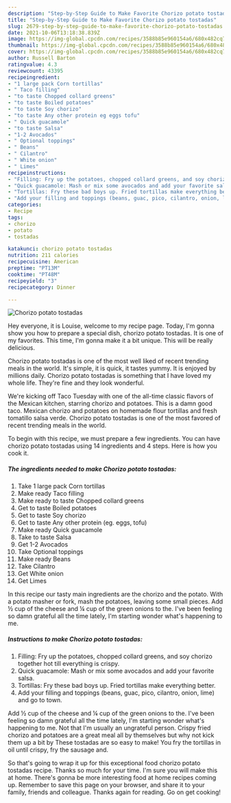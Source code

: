 ```yaml
---
description: "Step-by-Step Guide to Make Favorite Chorizo potato tostadas"
title: "Step-by-Step Guide to Make Favorite Chorizo potato tostadas"
slug: 2679-step-by-step-guide-to-make-favorite-chorizo-potato-tostadas
date: 2021-10-06T13:18:38.839Z
image: https://img-global.cpcdn.com/recipes/3588b85e960154a6/680x482cq70/chorizo-potato-tostadas-recipe-main-photo.jpg
thumbnail: https://img-global.cpcdn.com/recipes/3588b85e960154a6/680x482cq70/chorizo-potato-tostadas-recipe-main-photo.jpg
cover: https://img-global.cpcdn.com/recipes/3588b85e960154a6/680x482cq70/chorizo-potato-tostadas-recipe-main-photo.jpg
author: Russell Barton
ratingvalue: 4.3
reviewcount: 43395
recipeingredient:
- "1 large pack Corn tortillas"
- " Taco filling"
- "to taste Chopped collard greens"
- "to taste Boiled potatoes"
- "to taste Soy chorizo"
- "to taste Any other protein eg eggs tofu"
- " Quick guacamole"
- "to taste Salsa"
- "1-2 Avocados"
- " Optional toppings"
- " Beans"
- " Cilantro"
- " White onion"
- " Limes"
recipeinstructions:
- "Filling: Fry up the potatoes, chopped collard greens, and soy chorizo together hot till everything is crispy."
- "Quick guacamole: Mash or mix some avocados and add your favorite salsa."
- "Tortillas: Fry these bad boys up. Fried tortillas make everything better."
- "Add your filling and toppings (beans, guac, pico, cilantro, onion, lime) and go to town."
categories:
- Recipe
tags:
- chorizo
- potato
- tostadas

katakunci: chorizo potato tostadas 
nutrition: 211 calories
recipecuisine: American
preptime: "PT13M"
cooktime: "PT48M"
recipeyield: "3"
recipecategory: Dinner

---
```



![Chorizo potato tostadas](https://img-global.cpcdn.com/recipes/3588b85e960154a6/680x482cq70/chorizo-potato-tostadas-recipe-main-photo.jpg)

Hey everyone, it is Louise, welcome to my recipe page. Today, I'm gonna show you how to prepare a special dish, chorizo potato tostadas. It is one of my favorites. This time, I'm gonna make it a bit unique. This will be really delicious.

Chorizo potato tostadas is one of the most well liked of recent trending meals in the world. It's simple, it is quick, it tastes yummy. It is enjoyed by millions daily. Chorizo potato tostadas is something that I have loved my whole life. They're fine and they look wonderful.

We&#39;re kicking off Taco Tuesday with one of the all-time classic flavors of the Mexican kitchen, starring chorizo and potatoes. This is a damn good taco. Mexican chorizo and potatoes on homemade flour tortillas and fresh tomatillo salsa verde. Chorizo potato tostadas is one of the most favored of recent trending meals in the world.


To begin with this recipe, we must prepare a few ingredients. You can have chorizo potato tostadas using 14 ingredients and 4 steps. Here is how you cook it.

<!--inarticleads1-->

##### The ingredients needed to make Chorizo potato tostadas:

1. Take 1 large pack Corn tortillas
1. Make ready  Taco filling
1. Make ready to taste Chopped collard greens
1. Get to taste Boiled potatoes
1. Get to taste Soy chorizo
1. Get to taste Any other protein (eg. eggs, tofu)
1. Make ready  Quick guacamole
1. Take to taste Salsa
1. Get 1-2 Avocados
1. Take  Optional toppings
1. Make ready  Beans
1. Take  Cilantro
1. Get  White onion
1. Get  Limes


In this recipe our tasty main ingredients are the chorizo and the potato. With a potato masher or fork, mash the potatoes, leaving some small pieces. Add ½ cup of the cheese and ¼ cup of the green onions to the. I&#39;ve been feeling so damn grateful all the time lately, I&#39;m starting wonder what&#39;s happening to me. 

<!--inarticleads2-->

##### Instructions to make Chorizo potato tostadas:

1. Filling: Fry up the potatoes, chopped collard greens, and soy chorizo together hot till everything is crispy.
1. Quick guacamole: Mash or mix some avocados and add your favorite salsa.
1. Tortillas: Fry these bad boys up. Fried tortillas make everything better.
1. Add your filling and toppings (beans, guac, pico, cilantro, onion, lime) and go to town.


Add ½ cup of the cheese and ¼ cup of the green onions to the. I&#39;ve been feeling so damn grateful all the time lately, I&#39;m starting wonder what&#39;s happening to me. Not that I&#39;m usually an ungrateful person. Crispy fried chorizo and potatoes are a great meal all by themselves but why not kick them up a bit by These tostadas are so easy to make! You fry the tortillas in oil until crispy, fry the sausage and. 

So that's going to wrap it up for this exceptional food chorizo potato tostadas recipe. Thanks so much for your time. I'm sure you will make this at home. There's gonna be more interesting food at home recipes coming up. Remember to save this page on your browser, and share it to your family, friends and colleague. Thanks again for reading. Go on get cooking!
